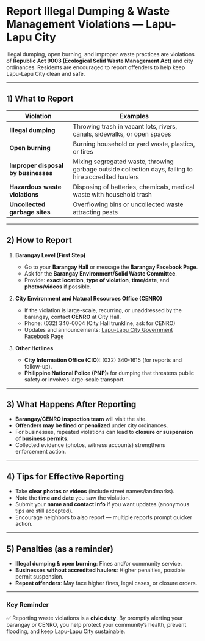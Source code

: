 # Report Illegal Dumping & Waste Management Violations — Lapu-Lapu City

Illegal dumping, open burning, and improper waste practices are violations of **Republic Act 9003 (Ecological Solid Waste Management Act)** and city ordinances. Residents are encouraged to report offenders to help keep Lapu-Lapu City clean and safe.

---

## 1) What to Report

| Violation                           | Examples                                                                                              |
| ----------------------------------- | ----------------------------------------------------------------------------------------------------- |
| **Illegal dumping**                 | Throwing trash in vacant lots, rivers, canals, sidewalks, or open spaces                              |
| **Open burning**                    | Burning household or yard waste, plastics, or tires                                                   |
| **Improper disposal by businesses** | Mixing segregated waste, throwing garbage outside collection days, failing to hire accredited haulers |
| **Hazardous waste violations**      | Disposing of batteries, chemicals, medical waste with household trash                                 |
| **Uncollected garbage sites**       | Overflowing bins or uncollected waste attracting pests                                                |

---

## 2) How to Report

1. **Barangay Level (First Step)**
   - Go to your **Barangay Hall** or message the **Barangay Facebook Page**.
   - Ask for the **Barangay Environment/Solid Waste Committee**.
   - Provide: **exact location**, **type of violation**, **time/date**, and **photos/videos** if possible.

2. **City Environment and Natural Resources Office (CENRO)**
   - If the violation is large-scale, recurring, or unaddressed by the barangay, contact **CENRO** at City Hall.
   - Phone: (032) 340-0004 (City Hall trunkline, ask for CENRO)
   - Updates and announcements: [Lapu-Lapu City Government Facebook Page](https://www.facebook.com/lapulapucitygovernment)

3. **Other Hotlines**
   - **City Information Office (CIO):** (032) 340-1615 (for reports and follow-up).
   - **Philippine National Police (PNP):** for dumping that threatens public safety or involves large-scale transport.

---

## 3) What Happens After Reporting

- **Barangay/CENRO inspection team** will visit the site.
- **Offenders may be fined or penalized** under city ordinances.
- For businesses, repeated violations can lead to **closure or suspension of business permits**.
- Collected evidence (photos, witness accounts) strengthens enforcement action.

---

## 4) Tips for Effective Reporting

- Take **clear photos or videos** (include street names/landmarks).
- Note the **time and date** you saw the violation.
- Submit your **name and contact info** if you want updates (anonymous tips are still accepted).
- Encourage neighbors to also report — multiple reports prompt quicker action.

---

## 5) Penalties (as a reminder)

- **Illegal dumping & open burning**: Fines and/or community service.
- **Businesses without accredited haulers**: Higher penalties, possible permit suspension.
- **Repeat offenders**: May face higher fines, legal cases, or closure orders.

---

### Key Reminder

✅ Reporting waste violations is a **civic duty**. By promptly alerting your barangay or CENRO, you help protect your community’s health, prevent flooding, and keep Lapu-Lapu City sustainable.
